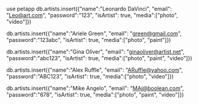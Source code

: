 use petapp
db.artists.insert({"name":"Leonardo DaVinci", "email": "Leo@art.com", "password":"123", "isArtist": true, "media":["photo", "video"]})

db.artists.insert({"name":"Ariele Green", "email": "green@gmail.com", "password":"123abc", "isArtist": true, "media":["photo", "paint"]})

db.artists.insert({"name":"Gina Oliver", "email": "ginaoliver@artist.net", "password":"abc123", "isArtist": true, "media":["photo", "paint", "video"]})

db.artists.insert({"name":"Alex Ruffle", "email": "ARuffle@yahoo.com", "password":"ABC123", "isArtist": true, "media":["photo", "video"]})

db.artists.insert({"name":"Mike Angelo", "email": "MAj@boolean.com", "password":"678", "isArtist": true, "media":["photo", "paint", "video"]})
